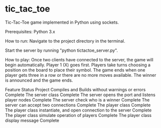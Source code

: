 # tic_tac_toe
Tic-Tac-Toe game implemented in Python using sockets.


Prerequisites:
Python 3.x

How to run:
Navigate to the project directory in the terminal.

Start the server by running "python tictactoe_server.py".

How to play:
Once two clients have connected to the server, the game will begin automatically.
Player 1 (X) goes first.
Players take turns choosing a position on the board to place their symbol.
The game ends when one player gets three in a row or there are no more moves available.
The winner is announced and the game ends.

Feature                                                             Status
Project Compiles and Builds without warnings or errors              Complete
The server class                                                    Complete
The server opens the port and listens player nodes                  Complete
The server check who is a winner                                    Complete
The server can accept two connections                               Complete
The player class                                                    Complete
The player class instantiate, and open connection to the server     Complete
The player class simulate operation of players                      Complete
The player class display message                                    Complete
